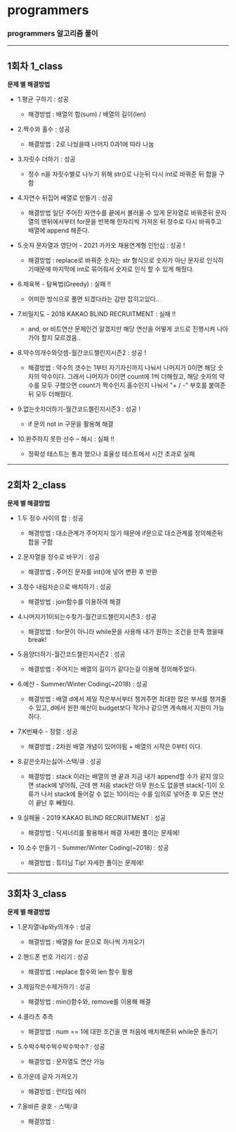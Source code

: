 # programmers
### programmers 알고리즘 풀이
-----------------
## 1회차 1_class
**문제 별 해결방법**

- 1.평균 구하기 : 성공
    - 해경방법 : 배열의 합(sum) / 배열의 길이(len)

- 2.짝수와 홀수 : 성공
    - 해결방법 : 2로 나눴을때 나머지 0과1에 따라 나눔 

- 3.자릿수 더하기 : 성공
    - 정수 n을 자릿수별로 나누기 위해 str()로 나눈뒤 다시 int로 바꿔준 뒤 합을 구함

- 4.자연수 뒤집어 배열로 만들기 : 성공
    - 해결방법 일단 주어진 자연수를 끝에서 불러올 수 있게 문자열로 바꿔준뒤 문자열의 맨뒤에서부터 for문을 반복해 한자리씩 가져온 뒤 정수로 다시 바꿔주고 배열에 append 해준다. 

- 5.숫자 문자열과 영단어 - 2021 카카오 채용연계형 인턴십 : 성공 !
    - 해결방법 : replace로 바꿔준 숫자는 str 형식으로 숫자가 아닌 문자로 인식하기때문에 마지막에 int로 묶어줘서 숫자로 인식 할 수 있게 해줬다.

- 6.체육복 - 탐욕법(Greedy) : 실패 !!
    - 어떠한 방식으로 풀면 되겠다라는 감만 잡히고있다..

- 7.비밀지도 - 2018 KAKAO BLIND RECRUITMENT : 실패 !!
    - and, or 비트연산 문제인건 알겠지만 해당 연산을 어떻게 코드로 진행시켜 나아가야 할지 모르겠음..

- 8.약수의개수와덧셈-월간코드챌린지시즌2 : 성공 !
    - 해결방법 : 약수의 갯수는 1부터 자기자신까지 나눠서 나머지가 0이면 해당 숫자의 약수이다. 그래서 나머지가 0이면 count에 1씩 더해줬고, 해당 숫자의 약수를 모두 구했으면 count가 짝수인지 홀수인지 나눠서 "+ / -" 부호를 붙여준뒤 모두 더해줬다.

- 9.없는숫자더하기-월간코드챌린지시즌3 : 성공 !
    - if 문의 not in 구문을 활용해 해결

- 10.완주하지 못한 선수 – 해시 : 실패 !!
    - 정확성 테스트는 통과 했으나 효율성 테스트에서 시간 초과로 실패


-----------------
## 2회차 2_class
**문제 별 해결방법**

- 1.두 정수 사이의 합 : 성공
    - 해경방법 : 대소관계가 주어지지 않기 때문에 if문으로 대소관계를 정의해준뒤 합을 구함

- 2.문자열을 정수로 바꾸기 : 성공
    - 해결방법 : 주어진 문자를 int()에 넣어 변환 후 반환

- 3.정수 내림차순으로 배치하기 : 성공
    - 해결방법 : join함수를 이용하여 해결

- 4.나머지가1이되는수찾기-월간코드챌린지시즌3 : 성공
    - 해결방법 : for문이 아니라 while문을 사용해 내가 원하는 조건을 만족 했을때 break!

- 5.음양더하기-월간코드챌린지시즌2 : 성공
    - 해결방법 : 주어지는 배열의 길이가 같다는걸 이용해 정의해주었다.

- 6.예산 - Summer/Winter Coding(~2018) : 성공
    - 해결방법 : 배열 d에서 제일 작은부서부터 챙겨주면 최대한 많은 부서를 챙겨줄 수 있고, d에서 원한 예산이 budget보다 작거나 같으면 계속해서 지원이 가능하다. 

- 7.K번째수 - 정렬 : 성공
    - 해결방법 : 2차원 배열 개념이 있어야됨 + 배열의 시작은 0부터 이다.

- 8.같은숫자는싫어-스택/큐 : 성공
    - 해결방법 : stack 이라는 배열의 맨 끝과 지금 내가 append할 수가 같지 않으면 stack에 넣어줘, 근데 맨 처음 stack안 아무 원소도 없을땐 stack[-1]이 오류가 나서 stack에 들어갈 수 없는 10이라는 수를 임의로 넣어준 후 모든 연산이 끝난 후 빼줬다.

- 9.실패율 - 2019 KAKAO BLIND RECRUITMENT : 성공
    - 해결방법 : 딕셔너리를 활용해서 해결 자세한 풀이는 문제에!

- 10.소수 만들기 - Summer/Winter Coding(~2018) : 성공
    - 해결방법 : 튜터님 Tip! 자세한 풀이는 문제에!


-----------------
## 3회차 3_class
**문제 별 해결방법**

- 1.문자열내p와y의개수 : 성공
    - 해결방법 : 배열을 for 문으로 하나씩 가져오기

- 2.핸드폰 번호 가리기 : 성공
    - 해결방법 : replace 함수와 len 함수 활용

- 3.제일작은수제거하기 : 성공
    - 해결방법 : min()함수와, remove를 이용해 해결

- 4.콜라츠 추측
    - 해결방법 : num == 1에 대한 조건을 맨 처음에 배치해준뒤 while문 돌리기

- 5.수박수박수박수박수박수? : 성공
    - 해결방법 : 문자열도 연산 가능

- 6.가운데 글자 가져오기
    - 해결방법 : 런타임 에러

- 7.올바른 괄호 - 스택/큐
    - 해결방법 :
